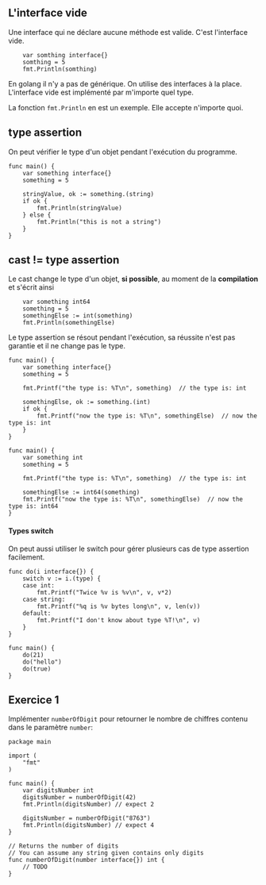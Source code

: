 ## L'interface vide
Une interface qui ne déclare aucune méthode est valide. C'est l'interface vide.  

```golang
	var somthing interface{}
	somthing = 5
	fmt.Println(somthing)
```

En golang il n'y a pas de générique. On utilise des interfaces à la place.  
L'interface vide est implémenté par m'importe quel type.  

La fonction `fmt.Println` en est un exemple. Elle accepte n'importe quoi.

## type assertion
On peut vérifier le type d'un objet pendant l'exécution du programme.  
```golang
func main() {
	var something interface{}
	something = 5

	stringValue, ok := something.(string)
	if ok {
		fmt.Println(stringValue)
	} else {
		fmt.Println("this is not a string")
	}
}
```

## cast != type assertion
Le cast change le type d'un objet, **si possible**, au moment de la **compilation** et s'écrit ainsi
```golang
	var something int64
	something = 5
	somethingElse := int(something)
	fmt.Println(somethingElse)
```

Le type assertion se résout pendant l'exécution, sa réussite n'est pas garantie et il ne change pas le type.
```golang
func main() {
	var something interface{}
	something = 5

	fmt.Printf("the type is: %T\n", something)	// the type is: int

	somethingElse, ok := something.(int)
	if ok {
		fmt.Printf("now the type is: %T\n", somethingElse)	// now the type is: int
	}
}
```

```golang
func main() {
	var something int
	something = 5

	fmt.Printf("the type is: %T\n", something)	// the type is: int

	somethingElse := int64(something)
	fmt.Printf("now the type is: %T\n", somethingElse)	// now the type is: int64
}
```

#### Types switch 
On peut aussi utiliser le switch pour gérer plusieurs cas de type assertion facilement.  

```golang
func do(i interface{}) {
	switch v := i.(type) {
	case int:
		fmt.Printf("Twice %v is %v\n", v, v*2)
	case string:
		fmt.Printf("%q is %v bytes long\n", v, len(v))
	default:
		fmt.Printf("I don't know about type %T!\n", v)
	}
}

func main() {
	do(21)
	do("hello")
	do(true)
}
```

## Exercice 1
Implémenter `numberOfDigit` pour retourner le nombre de chiffres contenu dans le paramètre `number`:  
```golang
package main

import (
	"fmt"
)

func main() {
	var digitsNumber int
	digitsNumber = numberOfDigit(42)
	fmt.Println(digitsNumber) // expect 2

	digitsNumber = numberOfDigit("8763")
	fmt.Println(digitsNumber) // expect 4
}

// Returns the number of digits
// You can assume any string given contains only digits
func numberOfDigit(number interface{}) int {
	// TODO
}
```